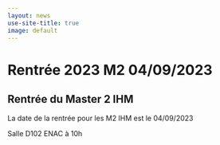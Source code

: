 ```yaml
---
layout: news
use-site-title: true
image: default
---
```


# Rentrée 2023 M2 04/09/2023

## Rentrée du Master 2 IHM

La date de la rentrée pour les M2 IHM est le 04/09/2023

Salle D102 ENAC à 10h
